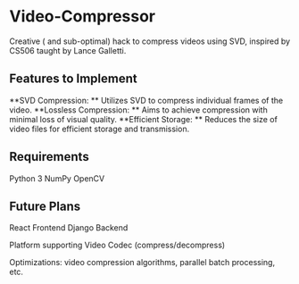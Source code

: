 # Video-Compressor

Creative ( and sub-optimal) hack to compress videos using SVD, inspired by CS506 taught by Lance Galletti.

## Features to Implement

**SVD Compression: ** Utilizes SVD to compress individual frames of the video.
**Lossless Compression: ** Aims to achieve compression with minimal loss of visual quality.
**Efficient Storage: ** Reduces the size of video files for efficient storage and transmission.

## Requirements

Python 3
NumPy
OpenCV

## Future Plans

React Frontend
Django Backend

Platform supporting Video Codec (compress/decompress) 

Optimizations: video compression algorithms, parallel batch processing, etc.  
